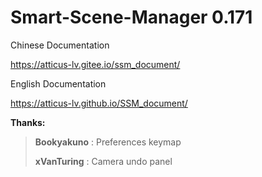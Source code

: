 # Smart-Scene-Manager 0.171

Chinese Documentation

https://atticus-lv.gitee.io/ssm_document/

English Documentation

https://atticus-lv.github.io/SSM_document/

**Thanks:**

>**Bookyakuno** :  Preferences keymap 
>
>**xVanTuring** :  Camera  undo panel
